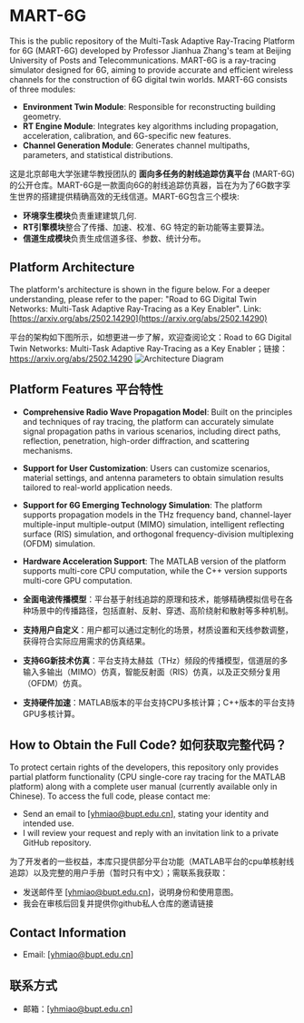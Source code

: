 # MART-6G
This is the public repository of the Multi-Task Adaptive Ray-Tracing Platform for 6G (MART-6G) developed by Professor Jianhua Zhang's team at Beijing University of Posts and Telecommunications. MART-6G is a ray-tracing simulator designed for 6G, aiming to provide accurate and efficient wireless channels for the construction of 6G digital twin worlds. MART-6G consists of three modules: 
- **Environment Twin Module**: Responsible for reconstructing building geometry.  
- **RT Engine Module**: Integrates key algorithms including propagation, acceleration, calibration, and 6G-specific new features.  
- **Channel Generation Module**: Generates channel multipaths, parameters, and statistical distributions.

这是北京邮电大学张建华教授团队的 **面向多任务的射线追踪仿真平台** (MART-6G)的公开仓库。MART-6G是一款面向6G的射线追踪仿真器，旨在为为了6G数字孪生世界的搭建提供精确高效的无线信道。MART-6G包含三个模块:
- **环境孪生模块**负责重建建筑几何.
- **RT引擎模块**整合了传播、加速、校准、6G 特定的新功能等主要算法。
- **信道生成模块**负责生成信道多径、参数、统计分布。
## Platform Architecture
The platform's architecture is shown in the figure below. For a deeper understanding, please refer to the paper: "Road to 6G Digital Twin Networks: Multi-Task Adaptive Ray-Tracing as a Key Enabler". Link: [https://arxiv.org/abs/2502.14290](https://arxiv.org/abs/2502.14290)

平台的架构如下图所示，如想更进一步了解，欢迎查阅论文：Road to 6G Digital Twin Networks: Multi-Task Adaptive Ray-Tracing as a Key Enabler；链接：https://arxiv.org/abs/2502.14290
![Architecture Diagram](./images/fig2_RTarchitectureV6.jpg)
## Platform Features 平台特性
- **Comprehensive Radio Wave Propagation Model**: Built on the principles and techniques of ray tracing, the platform can accurately simulate signal propagation paths in various scenarios, including direct paths, reflection, penetration, high-order diffraction, and scattering mechanisms.
- **Support for User Customization**: Users can customize scenarios, material settings, and antenna parameters to obtain simulation results tailored to real-world application needs.
- **Support for 6G Emerging Technology Simulation**: The platform supports propagation models in the THz frequency band, channel-layer multiple-input multiple-output (MIMO) simulation, intelligent reflecting surface (RIS) simulation, and orthogonal frequency-division multiplexing (OFDM) simulation.
- **Hardware Acceleration Support**: The MATLAB version of the platform supports multi-core CPU computation, while the C++ version supports multi-core GPU computation.

- **全面电波传播模型**：平台基于射线追踪的原理和技术，能够精确模拟信号在各种场景中的传播路径，包括直射、反射、穿透、高阶绕射和散射等多种机制。
- **支持用户自定义**：用户都可以通过定制化的场景，材质设置和天线参数调整，获得符合实际应用需求的仿真结果。
- **支持6G新技术仿真**：平台支持太赫兹（THz）频段的传播模型，信道层的多输入多输出（MIMO）仿真，智能反射面（RIS）仿真，以及正交频分复用（OFDM）仿真。
- **支持硬件加速**：MATLAB版本的平台支持CPU多核计算；C++版本的平台支持GPU多核计算。

## How to Obtain the Full Code? 如何获取完整代码？
To protect certain rights of the developers, this repository only provides partial platform functionality (CPU single-core ray tracing for the MATLAB platform) along with a complete user manual (currently available only in Chinese). To access the full code, please contact me:
- Send an email to [yhmiao@bupt.edu.cn], stating your identity and intended use.
- I will review your request and reply with an invitation link to a private GitHub repository.

为了开发者的一些权益，本库只提供部分平台功能（MATLAB平台的cpu单核射线追踪）以及完整的用户手册（暂时只有中文）；需联系我获取：
- 发送邮件至 [yhmiao@bupt.edu.cn]，说明身份和使用意图。
- 我会在审核后回复并提供你github私人仓库的邀请链接
## Contact Information
- Email: [yhmiao@bupt.edu.cn]
## 联系方式
- 邮箱：[yhmiao@bupt.edu.cn]
  
